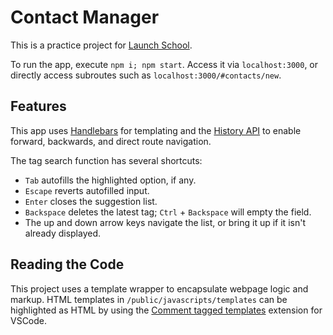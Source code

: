 # Contact Manager

This is a practice project for [Launch School](https://launchschool.com/).

To run the app, execute `npm i; npm start`. Access it via `localhost:3000`, or directly access subroutes such as `localhost:3000/#contacts/new`.

## Features

This app uses [Handlebars](https://handlebarsjs.com/) for templating and the [History API](https://developer.mozilla.org/en-US/docs/Web/API/History_API) to enable forward, backwards, and direct route navigation.

The tag search function has several shortcuts:
- `Tab` autofills the highlighted option, if any.
- `Escape` reverts autofilled input.
- `Enter` closes the suggestion list.
- `Backspace` deletes the latest tag; `Ctrl` + `Backspace` will empty the field.
- The up and down arrow keys navigate the list, or bring it up if it isn't already displayed.

## Reading the Code

This project uses a template wrapper to encapsulate webpage logic and markup. HTML templates in `/public/javascripts/templates` can be highlighted as HTML by using the [Comment tagged templates](https://marketplace.visualstudio.com/items?itemName=bierner.comment-tagged-templates) extension for VSCode.